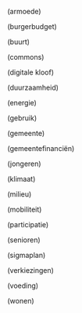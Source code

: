 (armoede)

(burgerbudget)

(buurt)

(commons)

(digitale kloof)

(duurzaamheid)

(energie)

(gebruik)

(gemeente)

(gemeentefinanciën)

(jongeren)

(klimaat)

(milieu)

(mobiliteit)

(participatie)

(senioren)

(sigmaplan)

(verkiezingen)

(voeding)

(wonen)





